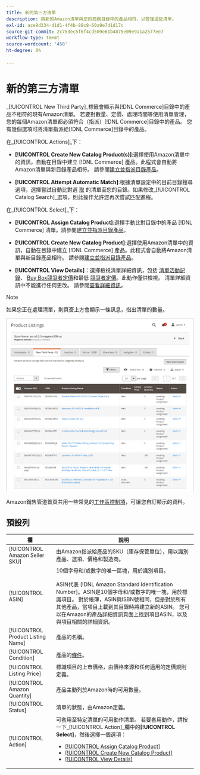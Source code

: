 ```yaml
---
title: 新的第三方清單
description: 將新的Amazon清單與您的商務目錄中的產品相符，以管理這些清單。
exl-id: ace9d334-d1d1-4f4b-88c8-60a9e7d1d17c
source-git-commit: 2c753ec5f6f4cd509e61b4875e09e9a1a2577ee7
workflow-type: tm+mt
source-wordcount: '458'
ht-degree: 0%

---
```


# 新的第三方清單

_[!UICONTROL New Third Party]_標籤會顯示與[!DNL Commerce]目錄中的產品不相符的現有Amazon清單。 若要對數量、定價、處理時間等使用清單管理，您的每個Amazon清單都必須符合（指派）[!DNL Commerce]目錄中的產品。 您有幾個選項可將清單指派給[!DNL Commerce]目錄中的產品。

在&#x200B;_[!UICONTROL Actions]_下：

- **[!UICONTROL Create New Catalog Product(s)]**:選擇使用Amazon清單中的資訊，自動在目錄中建立 [!DNL Commerce] 產品。此程式會自動將Amazon清單與新目錄產品相符。 請參閱[建立並指派目錄產品](./creating-assigning-catalog-products.md)。

- **[!UICONTROL Attempt Automatic Match]**:根據清單設定中的目前目錄搜尋選項，選擇嘗試自動比對選 [取](./catalog-search.md) 的清單至您的目錄。如果修改&#x200B;_[!UICONTROL Catalog Search]_選項，則此操作允許您再次嘗試匹配進程。

在&#x200B;_[!UICONTROL Select]_下：

- **[!UICONTROL Assign Catalog Product]**:選擇手動比對目錄中的產品 [!DNL Commerce] 清單。請參閱[建立並指派目錄產品](./creating-assigning-catalog-products.md)。

- **[!UICONTROL Create New Catalog Product]**:選擇使用Amazon清單中的資訊，自動在目錄中建立 [!DNL Commerce] 產品。此程式會自動將Amazon清單與新目錄產品相符。 請參閱[建立並指派目錄產品](./creating-assigning-catalog-products.md)。

- **[!UICONTROL View Details]**：選擇檢視清單詳細資訊，包括 [清單活動記錄](./product-listing-details.md#listing-activity-log)、 [Buy Box競爭者定價](./product-listing-details.md#buy-box-competitor-pricing)和最低 [競爭者定價](./product-listing-details.md#lowest-competitor-pricing)。此動作僅供檢視。 清單詳細資訊中不能進行任何更改。 請參閱[查看詳細資訊](./product-listing-details.md)。

>[!NOTE]
>
>如果您正在處理清單，則頁簽上方會顯示一條訊息，指出清單的數量。

![新的第三方清單](assets/amazon-listings-new-third-party.png)

Amazon銷售管道首頁共用一些常見的[工作區控制項](./workspace-controls.md)，可讓您自訂顯示的資料。

## 預設列

| 欄 | 說明 |
|---|---|
| [!UICONTROL Amazon Seller SKU] | 由Amazon指派給產品的SKU（庫存保管單位），用以識別產品、選項、價格和製造商。 |
| [!UICONTROL ASIN] | 10個字母和/或數字的唯一區塊，用於識別項目。<br><br>ASIN代表 [!DNL Amazon Standard Identification Number]。ASIN是10個字母和/或數字的唯一塊，用於標識項目。 對於帳簿，ASIN與ISBN號相同，但是對於所有其他產品，當項目上載到其目錄時將建立新的ASIN。 您可以在Amazon的產品詳細資訊頁面上找到項目ASIN，以及與項目相關的詳細資訊。 |
| [!UICONTROL Product Listing Name] | 產品的名稱。 |
| [!UICONTROL Condition] | 產品的[條件](./product-listing-condition.md)。 |
| [!UICONTROL Listing Price] | 標識項目的上市價格，由價格來源和任何適用的定價規則定義。 |
| [!UICONTROL Amazon Quantity] | 產品主動列於Amazon時的可用數量。 |
| [!UICONTROL Status] | 清單的狀態，由Amazon定義。 |
| [!UICONTROL Action] | 可套用至特定清單的可用動作清單。 若要套用動作，請按一下&#x200B;_[!UICONTROL Action]_欄中的&#x200B;**[!UICONTROL Select]**，然後選擇一個選項：<ul><li>[[!UICONTROL Assign Catalog Product]](./creating-assigning-catalog-products.md)</li><li>[[!UICONTROL Create New Catalog Product]](./creating-assigning-catalog-products.md)</li><li>[[!UICONTROL View Details]](./product-listing-details.md)</li></ul> |
